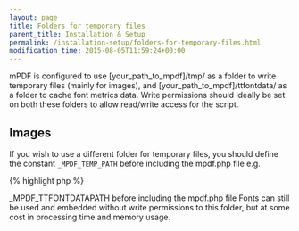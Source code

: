 ```yaml
---
layout: page
title: Folders for temporary files
parent_title: Installation & Setup
permalink: /installation-setup/folders-for-temporary-files.html
modification_time: 2015-08-05T11:59:24+00:00
---
```


mPDF is configured to use <span class="filename">[your_path_to_mpdf]/tmp/</span> as a folder to write temporary files (mainly for images), and <span class="filename">[your_path_to_mpdf]/ttfontdata/</span> as a folder to cache font metrics data. Write permissions should ideally be set on both these folders to allow read/write access for the script.

## Images

If you wish to use a different folder for temporary files, you should define the constant <code>_MPDF_TEMP_PATH</code> before including the <span class="filename">mpdf.php</span> file e.g.

{% highlight php %}
<?php

define("_MPDF_TEMP_PATH", '../../common/tempfiles/');

include("../mpdf.php");

$mpdf=new mPDF();
{% endhighlight %}

Images will still be processed without write permissions to this folder, but at considerable cost in processing time and memory usage.

## Fonts

If you wish to use a different folder for temporary files, you should define the constant <code>_MPDF_TTFONTDATAPATH</code> before including the <span class="filename">mpdf.php</span> file

Fonts can still be used and embedded without write permissions to this folder, but at some cost in processing time and memory usage.

